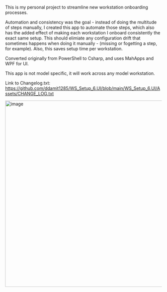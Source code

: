 This is my personal project to streamline new workstation onboarding processes.

Automation and consistency was the goal - instead of doing the multitude of steps manually, I created this app to automate those steps, which also has the added effect of making each workstation I onboard consistently the exact same setup.
This should elimiate any configuration drift that sometimes happens when doing it manually - (missing or fogetting a step, for example).
Also, this saves setup time per workstation.

Converted originally from PowerShell to Csharp, and uses MahApps and WPF for UI.

This app is not model specific, it will work across any model workstation.

Link to Changelog.txt: https://github.com/ddamit1285/WS_Setup_6.UI/blob/main/WS_Setup_6.UI/Assets/CHANGE_LOG.txt

<img width="899" height="597" alt="image" src="https://github.com/user-attachments/assets/60409881-6004-4f78-bdf5-5da47fba3598" />
